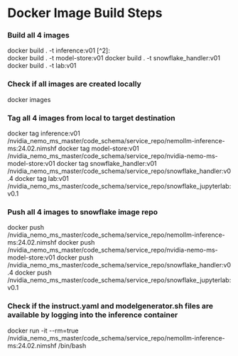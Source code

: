 # Docker Image Build Steps

### Build all 4 images
docker build . -t inference:v01 [^2]:  
docker build . -t model-store:v01
docker build . -t snowflake_handler:v01
docker build . -t lab:v01

### Check if all images are created locally
docker images

### Tag all 4 images from local to target destination
docker tag inference:v01 <snowflakeurl>/nvidia_nemo_ms_master/code_schema/service_repo/nemollm-inference-ms:24.02.nimshf
docker tag model-store:v01 <snowflakeurl>/nvidia_nemo_ms_master/code_schema/service_repo/nvidia-nemo-ms-model-store:v01
docker tag snowflake_handler:v01 <snowflakeurl>/nvidia_nemo_ms_master/code_schema/service_repo/snowflake_handler:v0.4
docker tag lab:v01 <snowflakeurl>/nvidia_nemo_ms_master/code_schema/service_repo/snowflake_jupyterlab:v0.1

### Push all 4 images to snowflake image repo
docker push <snowflakeurl>/nvidia_nemo_ms_master/code_schema/service_repo/nemollm-inference-ms:24.02.nimshf
docker push <snowflakeurl>/nvidia_nemo_ms_master/code_schema/service_repo/nvidia-nemo-ms-model-store:v01
docker push <snowflakeurl>/nvidia_nemo_ms_master/code_schema/service_repo/snowflake_handler:v0.4
docker push <snowflakeurl>/nvidia_nemo_ms_master/code_schema/service_repo/snowflake_jupyterlab:v0.1

### Check if the instruct.yaml and modelgenerator.sh files are available by logging into the inference container
docker run -it --rm=true <snowflakeurl>/nvidia_nemo_ms_master/code_schema/service_repo/nemollm-inference-ms:24.02.nimshf /bin/bash

